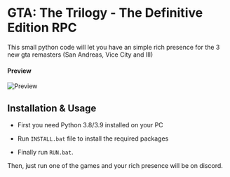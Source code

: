 # GTA: The Trilogy - The Definitive Edition RPC

This small python code will let you have an simple rich presence for the 3 new gta remasters (San Andreas, Vice City and III)

#### Preview

![Preview](https://media.discordapp.net/attachments/908236658812543006/908885939655426088/unknown.png)

## Installation & Usage

- First you need Python 3.8/3.9 installed on your PC

- Run `INSTALL.bat` file to install the required packages

- Finally run `RUN.bat`.

Then, just run one of the games and your rich presence will be on discord.

